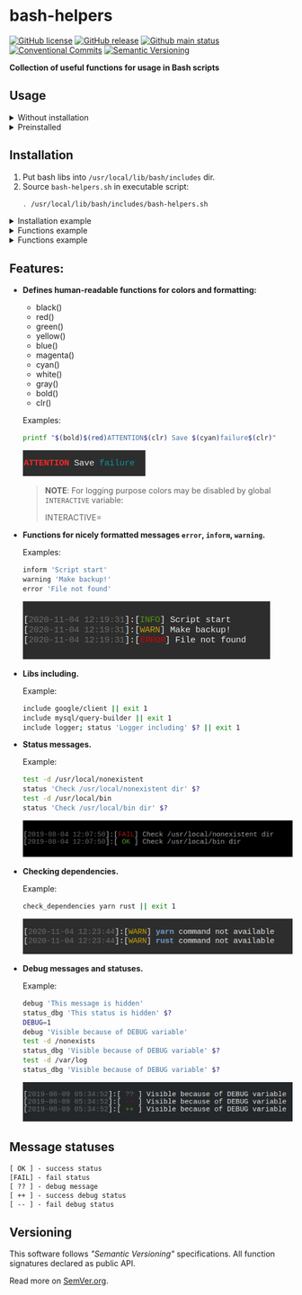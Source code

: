<a id="readme-top"></a>
# bash-helpers
[![GitHub license][License img]][License src] [![GitHub release][Release img]][Release src] [![Github main status][Github main status badge]][Github main status src] [![Conventional Commits][Conventional commits badge]][Conventional commits src] [![Semantic Versioning][Versioning img]][Versioning src]

**Collection of useful functions for usage in Bash scripts**

## Usage

<details>
  <summary>Without installation</summary>

	#!/usr/bin/env bash

	source <(curl -s https://raw.githubusercontent.com/nafigator/bash-helpers/1.1.1/src/bash-helpers.sh)

	inform 'Bash helpers ready!'
</details>

<details>
  <summary>Preinstalled</summary>

	#!/usr/bin/env bash

	. /usr/local/lib/bash/includes/bash-helpers.sh

	inform 'Bash helpers ready!'
</details>

## Installation

1. Put bash libs into `/usr/local/lib/bash/includes` dir.
2. Source `bash-helpers.sh` in executable script:
   ```bash
   . /usr/local/lib/bash/includes/bash-helpers.sh
   ```

<details>
  <summary>Installation example</summary>

	[ -d /usr/local/lib/bash/includes ] || sudo mkdir -p /usr/local/lib/bash/includes
	sudo curl -o /usr/local/lib/bash/includes/bash-helpers.sh https://raw.githubusercontent.com/nafigator/bash-helpers/master/src/bash-helpers.sh
	sudo chmod +x /usr/local/lib/bash/includes/bash-helpers.sh
</details>

<details>
  <summary>Functions example</summary>

	#!/usr/bin/env bash

	download_bash_helpers() {
		printf "Installing bash-helpers\n"
		[[ ! -d /usr/local/lib/bash/includes ]] || sudo mkdir -p /usr/local/lib/bash/includes

		sudo curl -so /usr/local/lib/bash/includes/bash-helpers.sh https://raw.githubusercontent.com/nafigator/bash-helpers/master/src/bash-helpers.sh
		sudo chmod +x /usr/local/lib/bash/includes/bash-helpers.sh

		return 0
	}

	init_bash_helpers() {
		[[ -e /usr/local/lib/bash/includes/bash-helpers.sh ]] || download_bash_helpers

		if [[ ! -x /usr/local/lib/bash/includes/bash-helpers.sh ]]; then
			printf "Insufficient permissions for bash-helpers execute\n"; return 1
		fi

		. /usr/local/lib/bash/includes/bash-helpers.sh

		return 0
	}

	init_bash_helpers || exit 1
</details>

<details>
  <summary>Functions example</summary>

	composer require nafigator/bash-helpers
</details>

## Features:
* **Defines human-readable functions for colors and formatting:**
	- black()
	- red()
	- green()
	- yellow()
	- blue()
	- magenta()
	- cyan()
	- white()
	- gray()
	- bold()
	- clr()

	Examples:
	```bash
	printf "$(bold)$(red)ATTENTION$(clr) Save $(cyan)failure$(clr)"
	```
	![Colors definition][Colors definition img]
	> **NOTE**: For logging purpose colors may be disabled by global `INTERACTIVE` variable:
	>
	>INTERACTIVE=
* **Functions for nicely formatted messages `error`, `inform`, `warning`.**

	Examples:
	```bash
	inform 'Script start'
	warning 'Make backup!'
	error 'File not found'
	```
	![Messages formatting][Messages formatting img]
* **Libs including.**

	Example:
	```bash
	include google/client || exit 1
	include mysql/query-builder || exit 1
	include logger; status 'Logger including' $? || exit 1
	```
* **Status messages.**

	Example:
	```bash
	test -d /usr/local/nonexistent
	status 'Check /usr/local/nonexistent dir' $?
	test -d /usr/local/bin
	status 'Check /usr/local/bin dir' $?
	```
	![Status messages][Status messages img]
* **Checking dependencies.**

	Example:
	```bash
	check_dependencies yarn rust || exit 1
	```
	![Check dependencies][Check dependencies img]
* **Debug messages and statuses.**

	Example:
	```bash
	debug 'This message is hidden'
	status_dbg 'This status is hidden' $?
	DEBUG=1
	debug 'Visible because of DEBUG variable'
	test -d /nonexists
	status_dbg 'Visible because of DEBUG variable' $?
	test -d /var/log
	status_dbg 'Visible because of DEBUG variable' $?
	```
	![Debug messages][Debug messages img]

## Message statuses

	[ OK ] - success status
	[FAIL] - fail status
	[ ?? ] - debug message
	[ ++ ] - success debug status
	[ -- ] - fail debug status

## Versioning
This software follows *"Semantic Versioning"* specifications. All function signatures declared as public API.

Read more on [SemVer.org](http://semver.org).

[Conventional commits src]: https://conventionalcommits.org
[Conventional commits badge]: https://img.shields.io/badge/Conventional%20Commits-1.0.0-teal.svg
[Github main status src]: https://github.com/nafigator/bash-helpers/actions?query=branch%3Amaster
[Github main status badge]: https://github.com/nafigator/bash-helpers/actions/workflows/daily.yml/badge.svg?branch=main
[Release img]: https://img.shields.io/github/v/tag/nafigator/bash-helpers?logo=github&labelColor=333&color=teal
[Release src]: https://github.com/nafigator/bash-helpers
[License img]: https://img.shields.io/github/license/nafigator/bash-helpers?logoColor=333&color=teal
[License src]: https://tldrlegal.com/license/mit-license
[Versioning img]: https://img.shields.io/badge/Semantic%20Versioning-2.0.0-teal.svg
[Versioning src]: https://semver.org
[Colors definition img]: https://raw.githubusercontent.com/nafigator/bash-helpers/master/.images/colors-definition.jpg
[Messages formatting img]: https://raw.githubusercontent.com/nafigator/bash-helpers/master/.images/messages-formatting.jpg
[Status messages img]: https://raw.githubusercontent.com/nafigator/bash-helpers/master/.images/status-messages.jpg
[Check dependencies img]: https://raw.githubusercontent.com/nafigator/bash-helpers/master/.images/check-dependencies.jpg
[Debug messages img]: https://raw.githubusercontent.com/nafigator/bash-helpers/master/.images/debug-messages.jpg
